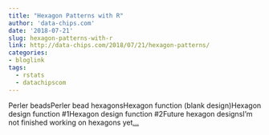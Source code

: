 ```yaml
---
title: "Hexagon Patterns with R"
author: 'data-chips.com'
date: '2018-07-21'
slug: hexagon-patterns-with-r
link: http://data-chips.com/2018/07/21/hexagon-patterns/
categories:
- bloglink
tags:
  - rstats
  - datachipscom
---
```


Perler beadsPerler bead hexagonsHexagon function (blank design)Hexagon design function #1Hexagon design function #2Future hexagon designsI’m not finished working on hexagons yet[... <i class="fas fa-external-link-alt"></i>](http://data-chips.com/2018/07/21/hexagon-patterns/)

